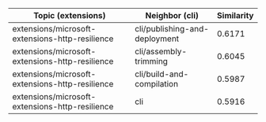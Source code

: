 | Topic (extensions) | Neighbor (cli) | Similarity |
|-------------|-------------------|------------|
| extensions/microsoft-extensions-http-resilience | cli/publishing-and-deployment | 0.6171 |
| extensions/microsoft-extensions-http-resilience | cli/assembly-trimming | 0.6045 |
| extensions/microsoft-extensions-http-resilience | cli/build-and-compilation | 0.5987 |
| extensions/microsoft-extensions-http-resilience | cli | 0.5916 |

